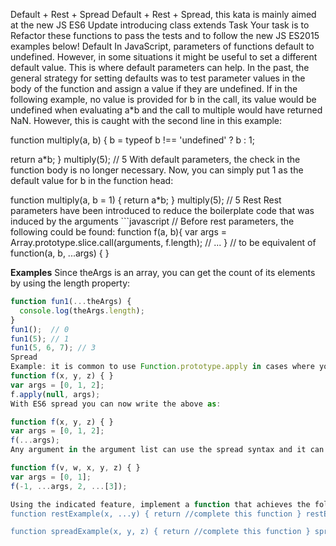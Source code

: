 Default + Rest + Spread
Default + Rest + Spread, this kata is mainly aimed at the new JS ES6 Update introducing class extends
Task
Your task is to Refactor these functions to pass the tests and to follow the new JS ES2015 examples below!
Default
In JavaScript, parameters of functions default to undefined. However, in some situations it might be useful to set a different default value. This is where default parameters can help.
In the past, the general strategy for setting defaults was to test parameter values in the body of the function and assign a value if they are undefined. If in the following example, no value is provided for b in the call, its value would be undefined when evaluating a*b and the call to multiple would have returned NaN. However, this is caught with the second line in this example:

function multiply(a, b) {
  b = typeof b !== 'undefined' ?  b : 1;

  return a*b;
}
multiply(5); // 5
With default parameters, the check in the function body is no longer necessary. Now, you can simply put 1 as the default value for b in the function head:

function multiply(a, b = 1) {
  return a*b;
}
multiply(5); // 5
Rest
Rest parameters have been introduced to reduce the boilerplate code that was induced by the arguments ```javascript // Before rest parameters, the following could be found: function f(a, b){ var args = Array.prototype.slice.call(arguments, f.length); // ... }
// to be equivalent of function(a, b, ...args) { }

<strong>Examples</strong>
Since theArgs is an array, you can get the count of its elements by using the length property:

```javascript
function fun1(...theArgs) {
  console.log(theArgs.length);
}
fun1();  // 0
fun1(5); // 1
fun1(5, 6, 7); // 3
Spread
Example: it is common to use Function.prototype.apply in cases where you want to use an array as arguments to a function.
function f(x, y, z) { }
var args = [0, 1, 2];
f.apply(null, args);
With ES6 spread you can now write the above as:

function f(x, y, z) { }
var args = [0, 1, 2];
f(...args);
Any argument in the argument list can use the spread syntax and it can be used multiple times.

function f(v, w, x, y, z) { }
var args = [0, 1];
f(-1, ...args, 2, ...[3]);

Using the indicated feature, implement a function that achieves the following results: ```javascript function defaultExample(x, y) { return //complete this function } defaultExample(3) // 10
function restExample(x, ...y) { return //complete this function } restExample(9) // 0

function spreadExample(x, y, z) { return //complete this function } spreadExample(...[1,1,1]) // 3